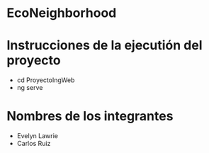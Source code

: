 # EcoNeighborhood

# Instrucciones de la ejecutión del proyecto 
- cd ProyectoIngWeb
- ng serve

# Nombres de los integrantes
- Evelyn Lawrie
- Carlos Ruiz
